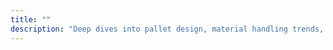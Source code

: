 ```yaml
---
title: ""
description: "Deep dives into pallet design, material handling trends, and best practices from our experts."
---
```


